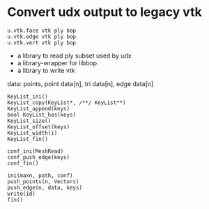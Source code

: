 # Convert udx output to legacy vtk

	u.vtk.face vtk ply bop
	u.vtk.edge vtk ply bop
	u.vtk.vert vtk ply bop

- a library to read ply subset used by udx
- a library-wrapper for libbop
- a library to write vtk

data: points, point data[n], tri data[n], edge data[n]


	KeyList_ini()
	KeyList_copy(KeyList*, /**/ KeyList**)
	KeyList_append(keys)
	bool KeyList_has(keys)
	KeyList_size()
	KeyList_offset(keys)
	KeyList_width(i)
	KeyList_fin()

	conf_ini(MeshRead)
	conf_push_edge(keys)
	conf_fin()

	ini(maxn, path, conf)
	push_points(n, Vectors)
	push_edge(n, data, keys)
	write(id)
	fin()
